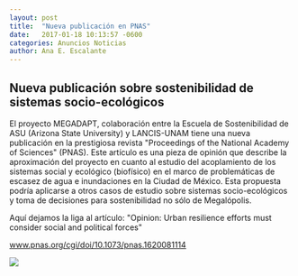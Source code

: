 ```yaml
---
layout: post
title:  "Nueva publicación en PNAS"
date:   2017-01-18 10:13:57 -0600
categories: Anuncios Noticias
author: Ana E. Escalante
---
```

## Nueva publicación sobre sostenibilidad de sistemas socio-ecológicos

El proyecto MEGADAPT, colaboración entre la Escuela de Sostenibilidad de ASU (Arizona State University) y LANCIS-UNAM tiene una nueva publicación en la prestigiosa revista "Proceedings of the National Academy of Sciences" (PNAS). Este artículo es una pieza de opinión que describe la aproximación del proyecto en cuanto al estudio del acoplamiento de los sistemas social y ecológico (biofísico) en el marco de problemáticas de escasez de agua e inundaciones en la Ciudad de México. Esta propuesta podría aplicarse a otros casos de estudio sobre sistemas socio-ecológicos y toma de decisiones para sostenibilidad no sólo de Megalópolis. 

Aquí dejamos la liga al artículo: "Opinion: Urban resilience efforts must consider social and political forces"

www.pnas.org/cgi/doi/10.1073/pnas.1620081114

<img src="https://github.com/sostenibilidad-unam/sostenibilidad-unam.github.io/blob/master/assets/F1.large.jpg">



